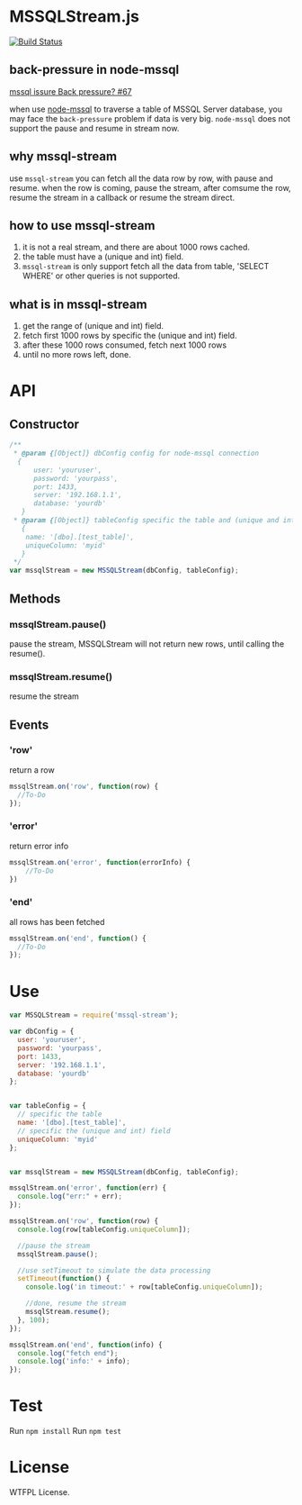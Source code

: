 MSSQLStream.js 
========


[![Build Status](https://travis-ci.org/geryoung/mssql-stream.svg?branch=master)](https://travis-ci.org/geryoung/mssql-stream)

## back-pressure in node-mssql
[mssql issure Back pressure? #67](https://github.com/patriksimek/node-mssql/issues/67)

when use [node-mssql](https://github.com/patriksimek/node-mssql) to traverse a table of MSSQL Server database, you may face the `back-pressure` problem if data is very big. `node-mssql` does not support the pause and resume in stream now. 


## why mssql-stream
use `mssql-stream` you can fetch all the data row by row, with pause and resume.
when the row is coming, pause the stream, after comsume the row, resume the stream in a callback or resume the stream direct.

## how to use mssql-stream
1. it is not a real stream, and there are about 1000 rows cached.
2. the table must have a (unique and int) field.
3. `mssql-stream` is only support fetch all the data from table, 'SELECT WHERE' or other queries is not supported.

## what is in mssql-stream
1. get the range of (unique and int) field.
2. fetch first 1000 rows by specific the (unique and int) field.
3. after these 1000 rows consumed, fetch next 1000 rows
4. until no more rows left, done.
  


API
====
## Constructor
```javascript
/**
 * @param {[Object]} dbConfig config for node-mssql connection   
  {
      user: 'youruser',
      password: 'yourpass',
      port: 1433,
      server: '192.168.1.1',
      database: 'yourdb'
   }
 * @param {[Object]} tableConfig specific the table and (unique and int) field name
   {
    name: '[dbo].[test_table]',
    uniqueColumn: 'myid'
   }
 */
var mssqlStream = new MSSQLStream(dbConfig, tableConfig);
```

## Methods

### mssqlStream.pause()
pause the stream, MSSQLStream will not return new rows, until calling the resume().

### mssqlStream.resume()
resume the stream

## Events
### 'row'
return a row 

```javascript
mssqlStream.on('row', function(row) {
  //To-Do  
});
```
### 'error' 
return error info

```javascript
mssqlStream.on('error', function(errorInfo) {
    //To-Do
})
```

### 'end' 
all rows has been fetched

```javascript
mssqlStream.on('end', function() {
  //To-Do
});
```

Use
====

```javascript
var MSSQLStream = require('mssql-stream');

var dbConfig = {
  user: 'youruser',
  password: 'yourpass',
  port: 1433,
  server: '192.168.1.1',
  database: 'yourdb'
};


var tableConfig = {
  // specific the table 
  name: '[dbo].[test_table]',
  // specific the (unique and int) field 
  uniqueColumn: 'myid'
};


var mssqlStream = new MSSQLStream(dbConfig, tableConfig);

mssqlStream.on('error', function(err) {
  console.log("err:" + err);
});

mssqlStream.on('row', function(row) {
  console.log(row[tableConfig.uniqueColumn]);

  //pause the stream
  mssqlStream.pause();

  //use setTimeout to simulate the data processing 
  setTimeout(function() {
    console.log('in timeout:' + row[tableConfig.uniqueColumn]);

    //done, resume the stream
    mssqlStream.resume();
  }, 100);
});

mssqlStream.on('end', function(info) {
  console.log("fetch end");
  console.log('info:' + info);
});
```

Test
=====
Run `npm install`
Run `npm test`



License
=====
WTFPL License.